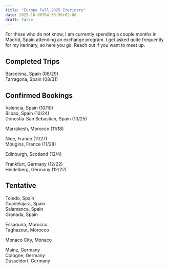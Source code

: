 ```yaml
---
title: "Europe Fall 2025 Iterinary"
date: 2025-10-06T04:30:56+02:00
draft: false
---
```


For those who do not know, I am currently spending a couple months in Madrid, Spain attending an exchange program. I get asked quite frequently for my iterinary, so here you go. Reach out if you want to meet up.

## Completed Trips
Barcelona, Spain (08/29) \
Tarragona, Spain (08/31)

## Confirmed Bookings
Valencia, Spain (10/10) \
Bilbao, Spain (10/24) \
Donostia-San Sebastian, Spain (10/25)

Marrakesh, Morocco (11/18)

Nice, France (11/27) \
Mougins, France (11/28)

Edinburgh, Scotland (12/4)

Frankfurt, Germany (12/22) \
Heidelberg, Germany (12/22)

## Tentative
Toledo, Spain \
Guadelajara, Spain \
Salamanca, Spain \
Granada, Spain

Essaouira, Morocco  \
Taghazout, Morocco

Monaco City, Monaco

Mainz, Germany \
Cologne, Germany \
Dusseldorf, Germany

